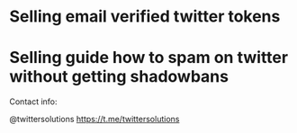 # Selling email verified twitter tokens
# Selling guide how to spam on twitter without getting shadowbans

Contact info:

@twittersolutions
https://t.me/twittersolutions
